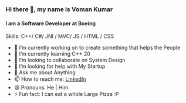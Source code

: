 ### Hi there 👋, my name is Voman Kumar
#### I am a Software Developer at **Boeing**

Skills: C++/ C#/ JNI / MVC/ JS / HTML / CSS

- 🔭 I’m currently working on to create something that helps the People 
- 🌱 I’m currently learning C++ 20 
- 👯 I’m looking to collaborate on System Design 
- 🤔 I’m looking for help with My Startup 
- 💬 Ask me about Anything 
- 📫 How to reach me: [LinkedIn](https://www.linkedin.com/in/voman-kumar/) 
- 😄 Pronouns: He | Him  
- ⚡ Fun fact: I can eat a whole Large Pizza :P 
